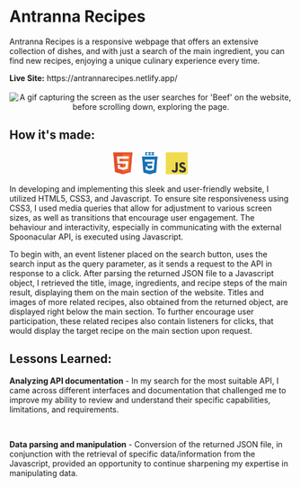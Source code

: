 <div id="header">
  <h1> Antranna Recipes</h1>
  <p> Antranna Recipes is a responsive webpage that offers an extensive collection of dishes, and with just a search of the main ingredient, you can find new recipes, enjoying a unique culinary experience every time. </p>
  <span font-size="1.55rem"><strong>Live Site:</strong></span><span> https://antrannarecipes.netlify.app/</span>
</div>
<div align="center">&nbsp;
   <img src="https://github.com/gachanjaprince/antranna-recipes/assets/129261938/9881d31a-d517-4cf4-9fb0-b77e2344a019" alt="A gif capturing the screen as the user searches for 'Beef' on the website, before scrolling down, exploring the page." width="67.5%"/>
</div>
<div>
  <h2>How it's made:</h2>
  <div align="center">
    <img src="https://github.com/devicons/devicon/blob/master/icons/html5/html5-original.svg" title="HTML5" alt="HTML" width="40" height="40"/>&nbsp;
    <img src="https://github.com/devicons/devicon/blob/master/icons/css3/css3-plain-wordmark.svg"  title="CSS3" alt="CSS" width="40" height="40"/>&nbsp;
    <img src="https://github.com/devicons/devicon/blob/master/icons/javascript/javascript-original.svg" title="JavaScript" alt="JavaScript" width="40" height="40"/>&nbsp;
  </div>
  <p>In developing and implementing this sleek and user-friendly website, I utilized HTML5, CSS3, and Javascript. To ensure site responsiveness using CSS3, I used media queries that allow for adjustment to various screen sizes, as well as transitions that encourage user engagement. The behaviour and interactivity, especially in communicating with the external Spoonacular API, is executed using Javascript.</p>
  <p>To begin with, an event listener placed on the search button, uses the search input as the query parameter, as it sends a request to the API in response to a click. After parsing the returned JSON file to a Javascript object, I retrieved the title, image, ingredients, and recipe steps of the main result, displaying them on the main section of the website. Titles and images of more related recipes, also obtained from the returned object, are displayed right below the main section. To further encourage user participation, these related recipes also contain listeners for clicks, that would display the target recipe on the main section upon request.</p>
</div>
<div>
  <h2>Lessons Learned:</h2>
  <p><strong>Analyzing API documentation</strong> - In my search for the most suitable API, I came across different interfaces and documentation that challenged me to improve my ability to review and understand their specific capabilities, limitations, and requirements.</p>&nbsp;
  <p><strong>Data parsing and manipulation</strong> - Conversion of the returned JSON file, in conjunction with the retrieval of specific data/information from the Javascript, provided an opportunity to continue sharpening my expertise in manipulating data.</p>&nbsp;
</div>
